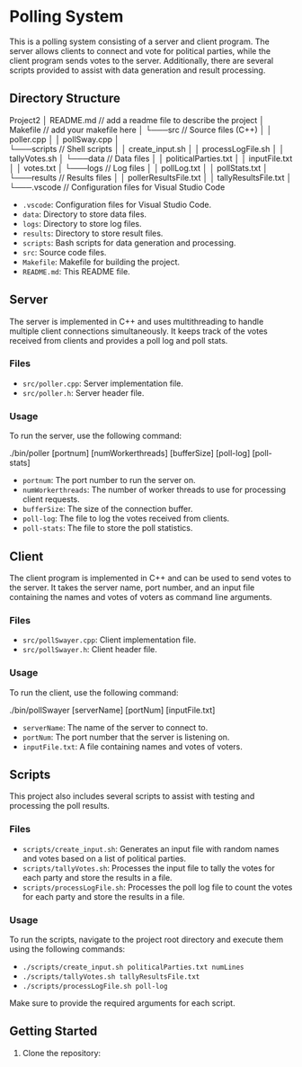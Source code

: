 # Polling System

This is a polling system consisting of a server and client program. The server allows clients to connect and vote for political parties, while the client program sends votes to the server. Additionally, there are several scripts provided to assist with data generation and result processing.

## Directory Structure

Project2
│   README.md        // add a readme file to describe the project
│   Makefile         // add your makefile here
│
└───src              // Source files (C++)
│   │   poller.cpp
│   │   pollSway.cpp
│   
└───scripts          // Shell scripts
│   │   create_input.sh
│   │   processLogFile.sh
│   │   tallyVotes.sh
│
└───data             // Data files
│   │   politicalParties.txt
│   │   inputFile.txt
│   │   votes.txt
│
└───logs             // Log files
│   │   pollLog.txt
│   │   pollStats.txt
│   
└───results          // Results files
│   │   pollerResultsFile.txt
│   │   tallyResultsFile.txt
│   
└───.vscode          // Configuration files for Visual Studio Code


- `.vscode`: Configuration files for Visual Studio Code.
- `data`: Directory to store data files.
- `logs`: Directory to store log files.
- `results`: Directory to store result files.
- `scripts`: Bash scripts for data generation and processing.
- `src`: Source code files.
- `Makefile`: Makefile for building the project.
- `README.md`: This README file.

## Server

The server is implemented in C++ and uses multithreading to handle multiple client connections simultaneously. It keeps track of the votes received from clients and provides a poll log and poll stats.

### Files

- `src/poller.cpp`: Server implementation file.
- `src/poller.h`: Server header file.

### Usage

To run the server, use the following command:

./bin/poller [portnum] [numWorkerthreads] [bufferSize] [poll-log] [poll-stats]

- `portnum`: The port number to run the server on.
- `numWorkerthreads`: The number of worker threads to use for processing client requests.
- `bufferSize`: The size of the connection buffer.
- `poll-log`: The file to log the votes received from clients.
- `poll-stats`: The file to store the poll statistics.

## Client

The client program is implemented in C++ and can be used to send votes to the server. It takes the server name, port number, and an input file containing the names and votes of voters as command line arguments.

### Files

- `src/pollSwayer.cpp`: Client implementation file.
- `src/pollSwayer.h`: Client header file.

### Usage

To run the client, use the following command:

./bin/pollSwayer [serverName] [portNum] [inputFile.txt]


- `serverName`: The name of the server to connect to.
- `portNum`: The port number that the server is listening on.
- `inputFile.txt`: A file containing names and votes of voters.

## Scripts

This project also includes several scripts to assist with testing and processing the poll results.

### Files

- `scripts/create_input.sh`: Generates an input file with random names and votes based on a list of political parties.
- `scripts/tallyVotes.sh`: Processes the input file to tally the votes for each party and store the results in a file.
- `scripts/processLogFile.sh`: Processes the poll log file to count the votes for each party and store the results in a file.

### Usage

To run the scripts, navigate to the project root directory and execute them using the following commands:

- `./scripts/create_input.sh politicalParties.txt numLines`
- `./scripts/tallyVotes.sh tallyResultsFile.txt`
- `./scripts/processLogFile.sh poll-log`

Make sure to provide the required arguments for each script.

## Getting Started

1. Clone the repository:

